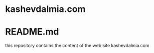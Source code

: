 # kashevdalmia.com
# README.md

this repository contains the content of the web site kashevdalmia.com